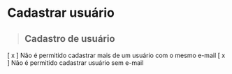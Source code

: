 # Cadastrar usuário

> ## Cadastro de usuário
[ x ] Não é permitido cadastrar mais de um usuário com o mesmo e-mail
[ x ] Não é permitido cadastrar usuário sem e-mail